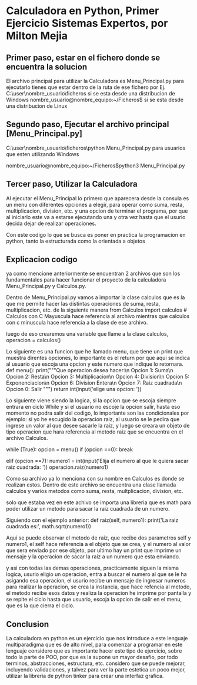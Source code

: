 # Calculadora en Python, Primer Ejercicio Sistemas Expertos, por Milton Mejia

## Primer paso, estar en el fichero  donde se encuentra la solucion

El archivo principal para utilizar la Calculadora es Menu_Principal.py
para ejecutarlo tienes que estar dentro de la ruta de ese fichero por Ej. 
C:\user\nombre_usuario\ficheros si se esta desde una distribucion de Windows
nombre_usuario@nombre_equipo:~/Ficheros$ si se esta desde una distribucion de Linux

## Segundo paso, Ejecutar el archivo principal [Menu_Principal.py]

C:\user\nombre_usuario\ficheros\python Menu_Principal.py para usuarios que esten utilizando Windows

nombre_usuario@nombre_equipo:~/Ficheros$python3 Menu_Principal.py 

## Tercer paso, Utilizar la Calculadora

Al ejecutar el Menu_Principal lo primero que aparecera desde la consula es un menu con diferentes opciones a elegir, 
para operar como suma, resta, multiplicacion, division, etc. y una opcion de terminar el programa, por que al iniciarlo
este va a estarse ejecutando una y otra vez hasta que el usurio decida dejar de realizar operaciones.

Con este codigo lo que se busca es poner en practica la programacion en python, tanto la estructurada como la orientada a objetos

## Explicacion codigo

ya como mencione anteriormente se encuentran 2 archivos que son los fundamentales para hacer  funcionar el proyecto de la calculadora Menu_Principal.py y Calculos.py. 

Dentro de Menu_Principal.py vamos a importar la clase calculos que es la que me permite hacer las distintas operaciones de suma, resta, multiplicacion, etc. de la siguiente manera
from Calculos import calculos # Calculos con C Mayuscula hace referencia al archivo mientras que calculos con c minuscula hace referencia a la clase de ese archivo.

luego de eso crearemos una variable que llame a la clase calculos,
operacion = calculos()

Lo siguiente es una funcion que he llamado menu, que tiene un print que muestra direntes opciones, lo importante es el return por que aqui se indica al usuario que escoja una opcion y este numero que indique lo retornara.
def menu():
    print("""Que operacion desea hacer:\n
        Opcion 1: Suma\n
        Opcion 2: Resta\n
        Opcion 3: Multiplicacion\n
        Opcion 4: Division\n
        Opcion 5: Exponenciacion\n
        Opcion 6: Division Entera\n
        Opcion 7: Raiz cuadrada\n
        Opcion 0: Salir
        """)
    return int(input('elige una opcion: '))

Lo siguiente viene siendo la logica, si la opcion que se escoja siempre entrara en ciclo While y si el usuario no escoje la opcion salir, hasta eso momento no podra salir del codigo, 
lo importante son las condicionales por ejemplo: si yo he escugido la operacion raiz, al usuario se le pedira que ingrese un valor al que desee sacarle la raiz, y luego se creara un objeto de tipo operacion que hara referencia al metodo raiz que se encuentra en el archivo Calculos.

while (True):
    opcion = menu()
    if (opcion ==0):
        break

elif (opcion ==7):
    numero1 = int(input('Elija el numero al que le quiera sacar raiz cuadrada: '))
   	operacion.raiz(numero1)

Como su archivo ya lo menciona con su nombre en Calculos es donde se realizan estos.
Dentro de este archivo se encuentra una clase llamada calculos y varios metodos como suma, resta, multplicacion, division, etc. 

solo que estaba vez en este achivo se importa una libreria que es math para poder utilizar un metodo para sacar la raiz cuadrada de un numero. 

Siguiendo con el ejemplo anterior: 
def raiz(self, numero1):
        print('La raiz cuadrada es:', math.sqrt(numero1))

Aqui se puede observar el metodo de raiz, que recibe dos parametros self y numero1, el self hace referencia a el objeto que se crea, y el numero al valor que sera enviado por ese objeto, por ultimo hay un print que imprime un mensaje y la operacion de sacar la raiz a un numero que esta enviando.

y asi con todas las demas operaciones, practicamente siguen la misma logica, usurio eligio un operacion, entra a buscar el numero al que se le ha asigando esa operacion, el usurio recibe un mensaje de ingresar numeros para realizar la operacion, se crea la instancia, que hace refencia al metodo, el metodo recibe esos datos y realiza la operacion he imprime por pantalla y se repite el ciclo hasta que usuario, escoja la opcion de salir en el menu, que es la que cierra el ciclo. 


## Conclusion
La calculadora en python es un ejercicio que nos introduce a este lenguaje multiparadigma que es de alto nivel, para comenzar a programar en este lenguaje considero que es importante hacer este tipo de ejercicio, sobre todo la parte de POO, por que es la supone un mayor desafio, por todo terminos, abstracciones, estructura, etc. considero que se puede mejorar, incluyendo validaciones, y talvez para ver la parte estetica un poco mejor, utilizar la libreria de python tinker para crear una interfaz grafica. 
